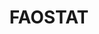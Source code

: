 ---
title: FAOSTAT
description: FAO data
link: https://github.com/mkao006/FAOSTATpackage
github: https://github.com/mkao006/FAOSTATpackage
cran: http://cran.r-project.org/web/packages/FAOSTAT/index.html
category: related
tutorial: false
---